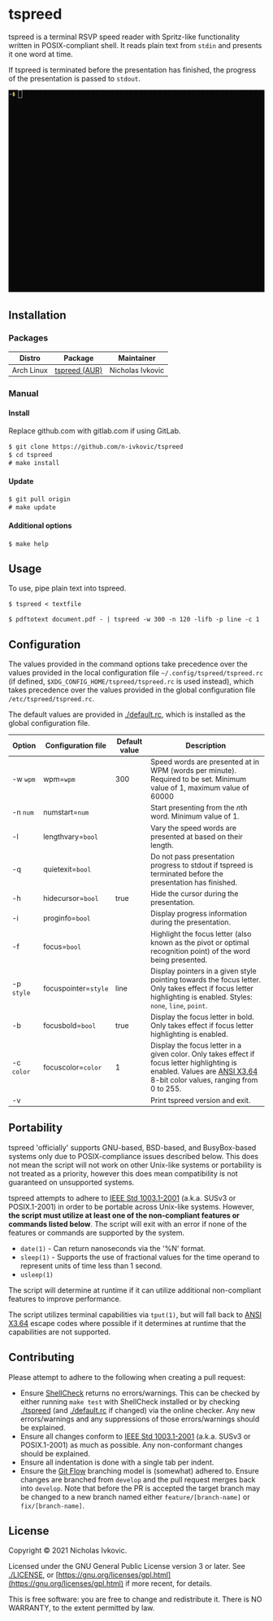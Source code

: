 # tspreed

tspreed is a terminal RSVP speed reader with Spritz-like functionality written in POSIX-compliant shell. It reads plain text from `stdin` and presents it one word at time.

If tspreed is terminated before the presentation has finished, the progress of the presentation is passed to `stdout`.

![tspreed demo gif](.img/tspreed.gif)

## Installation

### Packages

| Distro | Package | Maintainer |
| ---    | ---     | ---        |
| Arch Linux | [tspreed (AUR)](https://aur.archlinux.org/packages/tspreed/) | Nicholas Ivkovic |

### Manual

#### Install

Replace github.com with gitlab.com if using GitLab.
```
$ git clone https://github.com/n-ivkovic/tspreed
$ cd tspreed
# make install
```

#### Update

```
$ git pull origin
# make update
```

#### Additional options

```
$ make help
```

## Usage

To use, pipe plain text into tspreed.

```
$ tspreed < textfile
```
```	
$ pdftotext document.pdf - | tspreed -w 300 -n 120 -lifb -p line -c 1
```

## Configuration

The values provided in the command options take precedence over the values provided in the local configuration file `~/.config/tspreed/tspreed.rc` (if defined, `$XDG_CONFIG_HOME/tspreed/tspreed.rc` is used instead), which takes precedence over the values provided in the global configuration file `/etc/tspreed/tspreed.rc`.

The default values are provided in [./default.rc](./default.rc), which is installed as the global configuration file.

| Option     | Configuration file   | Default value | Description |
| ---        | ---                  | ---           | ---         |
| -w `wpm`   | wpm=`wpm`            | 300           | Speed words are presented at in WPM (words per minute). Required to be set. Minimum value of 1, maximum value of 60000 |
| -n `num`   | numstart=`num`       |               | Start presenting from the *n*th word. Minimum value of 1. |
| -l         | lengthvary=`bool`    |               | Vary the speed words are presented at based on their length. |
| -q         | quietexit=`bool`     |               | Do not pass presentation progress to stdout if tspreed is terminated before the presentation has finished. |
| -h         | hidecursor=`bool`    | true          | Hide the cursor during the presentation. |
| -i         | proginfo=`bool`      |               | Display progress information during the presentation. |
| -f         | focus=`bool`         |               | Highlight the focus letter (also known as the pivot or optimal recognition point) of the word being presented. |
| -p `style` | focuspointer=`style` | line          | Display pointers in a given style pointing towards the focus letter. Only takes effect if focus letter highlighting is enabled. Styles: `none`, `line`, `point`. |
| -b         | focusbold=`bool`     | true          | Display the focus letter in bold. Only takes effect if focus letter highlighting is enabled. |
| -c `color` | focuscolor=`color`   | 1             | Display the focus letter in a given color. Only takes effect if focus letter highlighting is enabled. Values are [ANSI X3.64](https://en.wikipedia.org/wiki/ANSI_escape_code) 8-bit color values, ranging from 0 to 255. |
| -v         |                      |               | Print tspreed version and exit. |

## Portability

tspreed 'officially' supports GNU-based, BSD-based, and BusyBox-based systems only due to POSIX-compliance issues described below. This does not mean the script will not work on other Unix-like systems or portability is not treated as a priority, however this does mean compatibility is not guaranteed on unsupported systems.

tspreed attempts to adhere to [IEEE Std 1003.1-2001](https://pubs.opengroup.org/onlinepubs/000095399/) (a.k.a. SUSv3 or POSIX.1-2001) in order to be portable across Unix-like systems. However, **the script must utilize at least one of the non-compliant features or commands listed below**. The script will exit with an error if none of the features or commands are supported by the system.

* `date(1)` - Can return nanoseconds via the '%N' format.
* `sleep(1)` - Supports the use of fractional values for the time operand to represent units of time less than 1 second.
* `usleep(1)`

The script will determine at runtime if it can utilize additional non-compliant features to improve performance.

The script utilizes terminal capabilities via `tput(1)`, but will fall back to [ANSI X3.64](https://en.wikipedia.org/wiki/ANSI_escape_code) escape codes where possible if it determines at runtime that the capabilities are not supported.

## Contributing

Please attempt to adhere to the following when creating a pull request:

* Ensure [ShellCheck](https://www.shellcheck.net/) returns no errors/warnings. This can be checked by either running `make test` with ShellCheck installed or by checking [./tspreed](./tspreed) (and [./default.rc](./default.rc) if changed) via the online checker. Any new errors/warnings and any suppressions of those errors/warnings should be explained.
* Ensure all changes conform to [IEEE Std 1003.1-2001](https://pubs.opengroup.org/onlinepubs/000095399/) (a.k.a. SUSv3 or POSIX.1-2001) as much as possible. Any non-conformant changes should be explained.
* Ensure all indentation is done with a single tab per indent.
* Ensure the [Git Flow](https://nvie.com/posts/a-successful-git-branching-model/) branching model is (somewhat) adhered to. Ensure changes are branched from `develop` and the pull request merges back into `develop`. Note that before the PR is accepted the target branch may be changed to a new branch named either `feature/[branch-name]` or `fix/[branch-name]`.

## License

Copyright © 2021 Nicholas Ivkovic.

Licensed under the GNU General Public License version 3 or later. See [./LICENSE](./LICENSE), or [https://gnu.org/licenses/gpl.html](https://gnu.org/licenses/gpl.html) if more recent, for details.

This is free software: you are free to change and redistribute it. There is NO WARRANTY, to the extent permitted by law.
